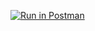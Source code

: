 [![Run in Postman](https://run.pstmn.io/button.svg)](https://app.getpostman.com/run-collection/18cb41c6cf6545a73f53?action=collection%2Fimport#?env%5Bhomework3%5D=W3sia2V5IjoidG9rZW4iLCJ2YWx1ZSI6IiIsImVuYWJsZWQiOnRydWUsInR5cGUiOiJhbnkiLCJzZXNzaW9uVmFsdWUiOiJKV1QuLi4iLCJzZXNzaW9uSW5kZXgiOjB9XQ==)